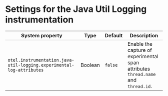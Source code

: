 # Settings for the Java Util Logging instrumentation

| System property                                                      | Type    | Default | Description                                                                       |
| -------------------------------------------------------------------- | ------- | ------- | --------------------------------------------------------------------------------- |
| `otel.instrumentation.java-util-logging.experimental-log-attributes` | Boolean | `false` | Enable the capture of experimental span attributes `thread.name` and `thread.id`. |
